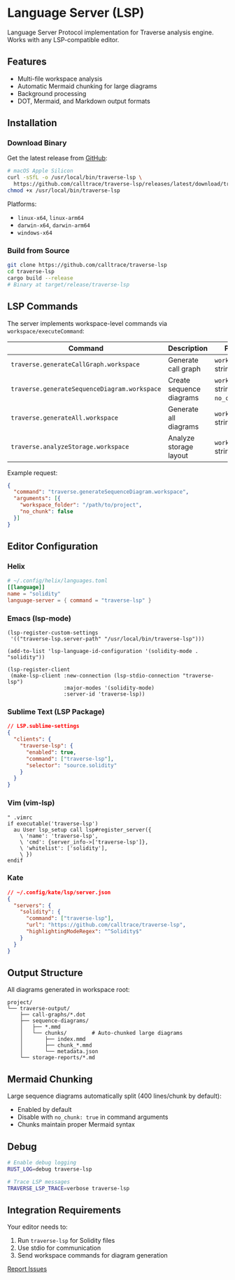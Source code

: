 # Language Server (LSP)

Language Server Protocol implementation for Traverse analysis engine. Works with any LSP-compatible editor.

## Features

- Multi-file workspace analysis
- Automatic Mermaid chunking for large diagrams
- Background processing
- DOT, Mermaid, and Markdown output formats

## Installation

### Download Binary

Get the latest release from [GitHub](https://github.com/calltrace/traverse-lsp/releases):

```bash
# macOS Apple Silicon
curl -sSfL -o /usr/local/bin/traverse-lsp \
  https://github.com/calltrace/traverse-lsp/releases/latest/download/traverse-lsp-darwin-arm64
chmod +x /usr/local/bin/traverse-lsp
```

Platforms:
- `linux-x64`, `linux-arm64`
- `darwin-x64`, `darwin-arm64`
- `windows-x64`

### Build from Source

```bash
git clone https://github.com/calltrace/traverse-lsp
cd traverse-lsp
cargo build --release
# Binary at target/release/traverse-lsp
```

## LSP Commands

The server implements workspace-level commands via `workspace/executeCommand`:

| Command | Description | Parameters |
|---------|-------------|------------|
| `traverse.generateCallGraph.workspace` | Generate call graph | `workspace_folder`: string |
| `traverse.generateSequenceDiagram.workspace` | Create sequence diagrams | `workspace_folder`: string<br>`no_chunk`: boolean |
| `traverse.generateAll.workspace` | Generate all diagrams | `workspace_folder`: string |
| `traverse.analyzeStorage.workspace` | Analyze storage layout | `workspace_folder`: string |

Example request:
```json
{
  "command": "traverse.generateSequenceDiagram.workspace",
  "arguments": [{
    "workspace_folder": "/path/to/project",
    "no_chunk": false
  }]
}
```

## Editor Configuration

### Helix

```toml
# ~/.config/helix/languages.toml
[[language]]
name = "solidity"
language-server = { command = "traverse-lsp" }
```

### Emacs (lsp-mode)

```elisp
(lsp-register-custom-settings
 '(("traverse-lsp.server-path" "/usr/local/bin/traverse-lsp")))

(add-to-list 'lsp-language-id-configuration '(solidity-mode . "solidity"))

(lsp-register-client
 (make-lsp-client :new-connection (lsp-stdio-connection "traverse-lsp")
                  :major-modes '(solidity-mode)
                  :server-id 'traverse-lsp))
```

### Sublime Text (LSP Package)

```json
// LSP.sublime-settings
{
  "clients": {
    "traverse-lsp": {
      "enabled": true,
      "command": ["traverse-lsp"],
      "selector": "source.solidity"
    }
  }
}
```

### Vim (vim-lsp)

```vim
" .vimrc
if executable('traverse-lsp')
  au User lsp_setup call lsp#register_server({
    \ 'name': 'traverse-lsp',
    \ 'cmd': {server_info->['traverse-lsp']},
    \ 'whitelist': ['solidity'],
    \ })
endif
```

### Kate

```json
// ~/.config/kate/lsp/server.json
{
  "servers": {
    "solidity": {
      "command": ["traverse-lsp"],
      "url": "https://github.com/calltrace/traverse-lsp",
      "highlightingModeRegex": "^Solidity$"
    }
  }
}
```

## Output Structure

All diagrams generated in workspace root:
```
project/
└── traverse-output/
    ├── call-graphs/*.dot
    ├── sequence-diagrams/
    │   ├── *.mmd
    │   └── chunks/        # Auto-chunked large diagrams
    │       ├── index.mmd
    │       ├── chunk_*.mmd
    │       └── metadata.json
    └── storage-reports/*.md
```

## Mermaid Chunking

Large sequence diagrams automatically split (400 lines/chunk by default):
- Enabled by default
- Disable with `no_chunk: true` in command arguments
- Chunks maintain proper Mermaid syntax

## Debug

```bash
# Enable debug logging
RUST_LOG=debug traverse-lsp

# Trace LSP messages
TRAVERSE_LSP_TRACE=verbose traverse-lsp
```

## Integration Requirements

Your editor needs to:
1. Run `traverse-lsp` for Solidity files
2. Use stdio for communication
3. Send workspace commands for diagram generation

[Report Issues](https://github.com/calltrace/traverse-lsp/issues)